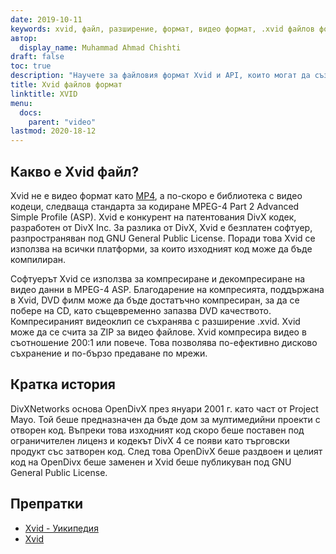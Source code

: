 ```yaml
---
date: 2019-10-11
keywords: xvid, файл, разширение, формат, видео формат, .xvid файлов формат, xvid файлов формат, .xvid разширение, xvid разширение, как да отворите xvid файл
автор:
  display_name: Muhammad Ahmad Chishti
draft: false
toc: true
description: "Научете за файловия формат Xvid и API, които могат да създават и отварят Xvid файлове"
title: Xvid файлов формат
linktitle: XVID
menu:
  docs:
    parent: "video"
lastmod: 2020-18-12
---
```


## Какво е Xvid файл? ##

Xvid не е видео формат като [MP4](/bg/video/mp4/), а по-скоро е библиотека с видео кодеци, следваща стандарта за кодиране MPEG-4 Part 2 Advanced Simple Profile (ASP). Xvid е конкурент на патентования DivX кодек, разработен от DivX Inc. За разлика от DivX, Xvid е безплатен софтуер, разпространяван под GNU General Public License. Поради това Xvid се използва на всички платформи, за които изходният код може да бъде компилиран.

Софтуерът Xvid се използва за компресиране и декомпресиране на видео данни в MPEG-4 ASP. Благодарение на компресията, поддържана в Xvid, DVD филм може да бъде достатъчно компресиран, за да се побере на CD, като същевременно запазва DVD качеството. Компресираният видеоклип се съхранява с разширение .xvid. Xvid може да се счита за ZIP за видео файлове. Xvid компресира видео в съотношение 200:1 или повече. Това позволява по-ефективно дисково съхранение и по-бързо предаване по мрежи.

## Кратка история ##

DivXNetworks основа OpenDivX през януари 2001 г. като част от Project Mayo. Той беше предназначен да бъде дом за мултимедийни проекти с отворен код. Въпреки това изходният код скоро беше поставен под ограничителен лиценз и кодекът DivX 4 се появи като търговски продукт със затворен код. След това OpenDivX беше раздвоен и целият код на OpenDivx беше заменен и Xvid беше публикуван под GNU General Public License.

## Препратки ##

- [Xvid - Уикипедия](https://en.wikipedia.org/wiki/Xvid)
- [Xvid](https://www.xvid.com/)
